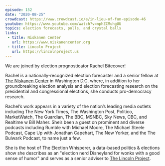 ```yaml
---
episode: 152
date: "2020-08-25"
crowdcast: https://www.crowdcast.io/e/in-lieu-of-fun-episode-46
youtube: https://www.youtube.com/watch?v=nphZCMuhgUU
topics: election forecasts, polls, and crystal balls
links:
 - title: Niskanen Center
   url: https://www.niskanencenter.org
 - title: Lincoln Project
   url: https://lincolnproject.us
---
```

We are joined by election prognosticator Rachel Bitecover!

Rachel is a nationally-recognized election forecaster and a senior fellow at
[The Niskanen Center](https://www.niskanencenter.org) in Washington D.C. where,
in addition to her groundbreaking election analysis and election forecasting
research on the presidential and congressional elections, she conducts
pro-democracy research.

Rachel’s work appears in a variety of the nation’s leading media outlets
including The New York Times, The Washington Post, Politico, MarketWatch, The
Guardian, The BBC, MSNBC, Sky News, CBC, and Realtime w Bill Maher. She’s been
a guest on prominent and diverse podcasts including Rumble with Michael Moore,
The Michael Steele Podcast, Cape Up with Jonathan Capehart, The New Yorker, and
the The Bulwark Podcast, to name just a few.

She is the host of The Election Whisperer, a data-based politics & elections
show she describes as an "election nerd Disneyland for wonks with a good sense
of humor" and serves as a senior adviser to [The Lincoln
Project](https://lincolnproject.us).
